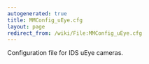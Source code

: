 ```yaml
---
autogenerated: true
title: MMConfig_uEye.cfg
layout: page
redirect_from: /wiki/File:MMConfig_uEye.cfg
---
```


Configuration file for IDS uEye cameras.

